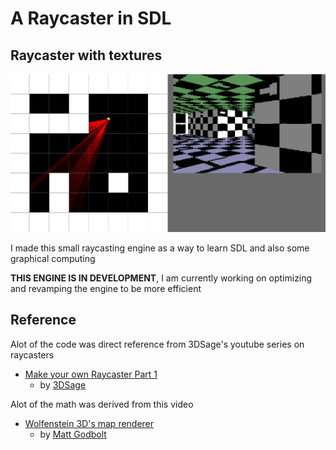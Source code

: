 # A Raycaster in SDL

## Raycaster with textures

 ![Sample Image](images/raycaster.PNG)

I made this small raycasting engine as a way to learn SDL and also some graphical computing

**THIS ENGINE IS IN DEVELOPMENT**,
I am currently working on optimizing and revamping the engine to be more efficient

## Reference
Alot of the code was direct reference from 3DSage's youtube series on raycasters
 - [Make your own Raycaster Part 1](https://www.youtube.com/watch?v=gYRrGTC7GtA)
    - by [3DSage](https://www.youtube.com/c/3DSage)

Alot of the math was derived from this video
 - [Wolfenstein 3D's map renderer](https://www.youtube.com/watch?v=eOCQfxRQ2pY&list=WL&index=124)
    - by [Matt Godbolt](https://www.youtube.com/c/MattGodbolt)
